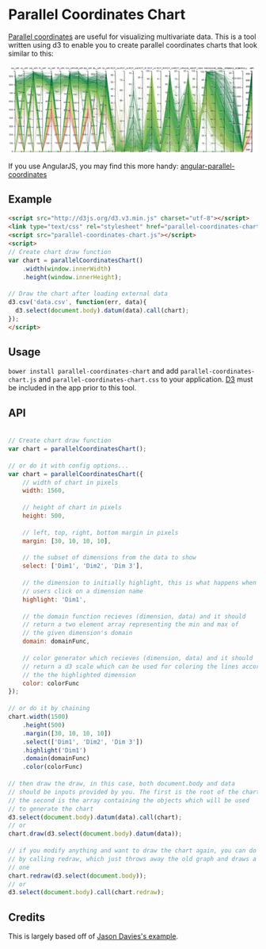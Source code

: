 # Parallel Coordinates Chart

[Parallel coordinates](http://en.wikipedia.org/wiki/Parallel_coordinates) are useful for
visualizing multivariate data. This is a tool written using d3 to enable you to create 
parallel coordinates charts that look similar to this:

<img src="https://raw.githubusercontent.com/oztu/parallel-coordinates-chart/master/example/screenshot.png"/>

If you use AngularJS, you may find this more handy: [angular-parallel-coordinates](https://github.com/oztu/angular-parallel-coordinates)

## Example
```html
<script src="http://d3js.org/d3.v3.min.js" charset="utf-8"></script>
<link type="text/css" rel="stylesheet" href="parallel-coordinates-chart.css" />
<script src="parallel-coordinates-chart.js"></script>
<script>
// Create chart draw function
var chart = parallelCoordinatesChart()
	.width(window.innerWidth)
	.height(window.innerHeight);

// Draw the chart after loading external data
d3.csv('data.csv', function(err, data){
  d3.select(document.body).datum(data).call(chart);
});
</script>
```

## Usage
`bower install parallel-coordinates-chart` and add `parallel-coordinates-chart.js` and `parallel-coordinates-chart.css` to your application. [D3](http://d3js.org/) must be included in the app prior to this tool.


## API
```javascript

// Create chart draw function
var chart = parallelCoordinatesChart();

// or do it with config options...
var chart = parallelCoordinatesChart({
	// width of chart in pixels
	width: 1560, 
	
	// height of chart in pixels
	height: 500, 
	
	// left, top, right, bottom margin in pixels
	margin: [30, 10, 10, 10], 
	
	// the subset of dimensions from the data to show
	select: ['Dim1', 'Dim2', 'Dim 3'], 
	
	// the dimension to initially highlight, this is what happens when
	// users click on a dimension name
	highlight: 'Dim1', 
	
	// the domain function recieves (dimension, data) and it should
	// return a two element array representing the min and max of
	// the given dimension's domain
	domain: domainFunc,

	// color generator which recieves (dimension, data) and it should
	// return a d3 scale which can be used for coloring the lines according
	// the the highlighted dimension
	color: colorFunc
});

// or do it by chaining
chart.width(1500)
	.height(500)
	.margin([30, 10, 10, 10])
	.select(['Dim1', 'Dim2', 'Dim 3'])
	.highlight('Dim1')
	.domain(domainFunc)
	.color(colorFunc)

// then draw the draw, in this case, both document.body and data
// should be inputs provided by you. The first is the root of the chart
// the second is the array containing the objects which will be used
// to generate the chart
d3.select(document.body).datum(data).call(chart);
// or
chart.draw(d3.select(document.body).datum(data));

// if you modify anything and want to draw the chart again, you can do so
// by calling redraw, which just throws away the old graph and draws a new
// one
chart.redraw(d3.select(document.body));
// or
d3.select(document.body).call(chart.redraw);
```

## Credits

This is largely based off of [Jason Davies's example](http://bl.ocks.org/jasondavies/1341281).